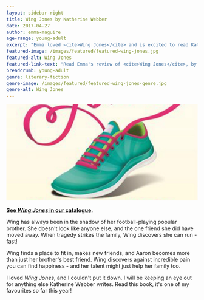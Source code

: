 ```yaml
---
layout: sidebar-right
title: Wing Jones by Katherine Webber
date: 2017-04-27
author: emma-maguire
age-range: young-adult
excerpt: "Emma loved <cite>Wing Jones</cite> and is excited to read Katherine Webber's future work"
featured-image: /images/featured/featured-wing-jones.jpg
featured-alt: Wing Jones
featured-link-text: "Read Emma's review of <cite>Wing Jones</cite>, by Katherine Webber."
breadcrumb: young-adult
genre: literary-fiction
genre-image: /images/featured/featured-wing-jones-genre.jpg
genre-alt: Wing Jones
---
```


![Wing Jones](/images/featured/featured-wing-jones.jpg)

**[See <cite>Wing Jones</cite> in our catalogue](https://suffolk.spydus.co.uk/cgi-bin/spydus.exe/ENQ/OPAC/BIBENQ?BRN=2078815).**

Wing has always been in the shadow of her football-playing popular brother. She doesn't look like anyone else, and the one friend she did have moved away. When tragedy strikes the family, Wing discovers she can run - fast!

Wing finds a place to fit in, makes new friends, and Aaron becomes more than just her brother's best friend. Wing discovers against incredible pain you can find happiness - and her talent might just help her family too.

I loved <cite>Wing Jones</cite>, and I couldn't put it down. I will be keeping an eye out for anything else Katherine Webber writes. Read this book, it's one of my favourites so far this year!
